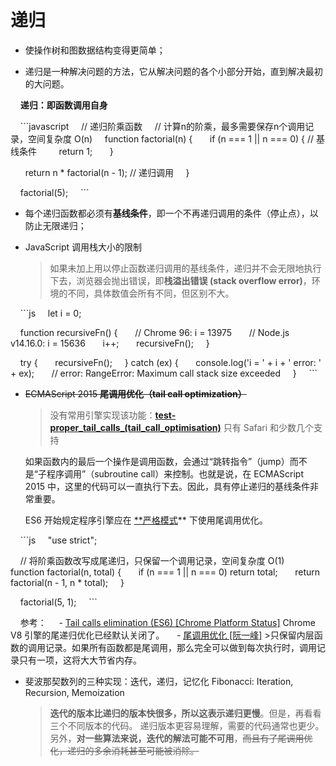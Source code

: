 # 递归

- 使操作树和图数据结构变得更简单；

- 递归是一种解决问题的方法，它从解决问题的各个小部分开始，直到解决最初的大问题。

    **递归：即函数调用自身**

    ```javascript
    // 递归阶乘函数
    // 计算n的阶乘，最多需要保存n个调用记录，空间复杂度 O(n)
    function factorial(n) {
      if (n === 1 || n === 0) { // 基线条件
        return 1;
      }

      return n * factorial(n - 1); // 递归调用
    }

    factorial(5);
    ```

- 每个递归函数都必须有**基线条件**，即一个不再递归调用的条件（停止点），以防止无限递归；

- JavaScript 调用栈大小的限制

	>如果未加上用以停止函数递归调用的基线条件，递归并不会无限地执行下去，浏览器会抛出错误，即**栈溢出错误 (stack overflow error)**，环境的不同，具体数值会所有不同，但区别不大。

    ```js
    let i = 0;

    function recursiveFn() {
      // Chrome 96: i = 13975
      // Node.js v14.16.0: i = 15636
      i++;
      recursiveFn();
    }

    try {
      recursiveFn();
    } catch (ex) {
      console.log('i = ' + i + ' error: ' + ex);
      // error: RangeError: Maximum call stack size exceeded
    }
    ```

- ~~ECMAScript 2015 **尾调用优化（tail call optimization）**~~

	>没有常用引擎实现该功能：[**test-proper_tail_calls_(tail_call_optimisation)**](https://kangax.github.io/compat-table/es6/#test-proper_tail_calls_(tail_call_optimisation))
	>只有 Safari 和少数几个支持

	如果函数内的最后一个操作是调用函数，会通过“跳转指令”（jump）而不是“子程序调用”（subroutine call）来控制。也就是说，在 ECMAScript 2015 中，这里的代码可以一直执行下去。因此，具有停止递归的基线条件非常重要。

	ES6 开始规定程序引擎应在 [**严格模式](https://zh.javascript.info/strict-mode)** 下使用尾调用优化。

    ```js
    "use strict";

    // 将阶乘函数改写成尾递归，只保留一个调用记录，空间复杂度 O(1)
    function factorial(n, total) {
      if (n === 1 || n === 0) return total;
      return factorial(n - 1, n * total);
    }

    factorial(5, 1);
    ```

    参考：
    - [Tail calls elimination (ES6) [Chrome Platform Status]](https://chromestatus.com/feature/5516876633341952) Chrome V8 引擎的尾递归优化已经默认关闭了。
    - [尾调用优化 [阮一峰]](https://www.ruanyifeng.com/blog/2015/04/tail-call.html)
		>只保留内层函数的调用记录。如果所有函数都是尾调用，那么完全可以做到每次执行时，调用记录只有一项，这将大大节省内存。

- 斐波那契数列的三种实现：迭代，递归，记忆化
	Fibonacci: Iteration, Recursion, Memoization

	>**迭代的版本比递归的版本快很多，所以这表示递归更慢**。但是，再看看三个不同版本的代码。
	>递归版本更容易理解，需要的代码通常也更少。另外，**对一些算法来说，迭代的解法可能不可用**，~~而且有了尾调用优化，递归的多余消耗甚至可能被消除。~~
